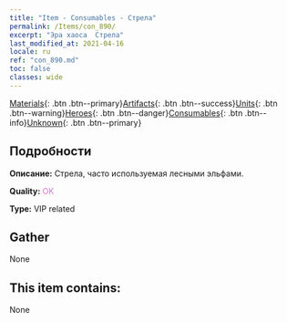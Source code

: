 ```yaml
---
title: "Item - Consumables - Стрела"
permalink: /Items/con_890/
excerpt: "Эра хаоса  Стрела"
last_modified_at: 2021-04-16
locale: ru
ref: "con_890.md"
toc: false
classes: wide
---
```

 [Materials](/ru/Items/){: .btn .btn--primary}[Artifacts](/ru/Items/Artifacts/){: .btn .btn--success}[Units](/ru/Items/Units/){: .btn .btn--warning}[Heroes](/ru/Items/Heroes/){: .btn .btn--danger}[Consumables](/ru/Items/Consumables/){: .btn .btn--info}[Unknown](/ru/Items/Unknown/){: .btn .btn--primary}

## Подробности
 **Описание:** Стрела, часто используемая лесными эльфами.

 **Quality:** <span style="color: #DA70D6">OK</span>

 **Type:** VIP related

## Gather

  None

## This item contains:

  None

